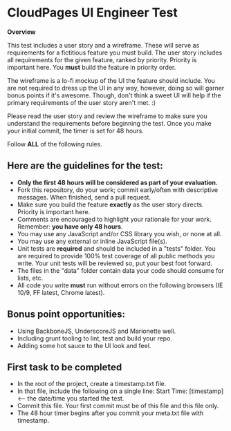 # CloudPages UI Engineer Test

**Overview**

This test includes a user story and a wireframe. These will serve as requirements for a fictitious feature you must build. The user story includes all requirements for the given feature, ranked by priority. Priority is important here. You **must** build the feature in priority order.

The wireframe is a lo-fi mockup of the UI the feature should include. You are not required to dress up the UI in any way, however, doing so will garner bonus points if it's awesome. Though, don't think a sweet UI will help if the primary requirements of the user story aren't met. :)

Please read the user story and review the wireframe to make sure you understand the requirements before beginning the test. Once you make your initial commit, the timer is set for 48 hours. 

Follow **ALL** of the following rules.

## Here are the guidelines for the test:
+ **Only the first 48 hours will be considered as part of your evaluation.**
+ Fork this repository, do your work; commit early/often with descriptive messages. When finished, send a pull request.
+ Make sure you build the feature **exactly** as the user story directs. Priority is important here.
+ Comments are encouraged to highlight your rationale for your work. Remember: **you have only 48 hours**.
+ You may use any JavaScript and/or CSS library you wish, or none at all.
+ You may use any external or inline JavaScript file(s).
+ Unit tests are **required** and should be included in a "tests" folder. You are required to provide 100% test coverage of all public methods you write. Your unit tests will be reviewed so, put your best foot forward.
+ The files in the "data" folder contain data your code should consume for lists, etc.
+ All code you write **must** run without errors on the following browsers (IE 10/9, FF latest, Chrome latest).

## Bonus point opportunities:
+ Using BackboneJS, UnderscoreJS and Marionette well.
+ Including grunt tooling to lint, test and build your repo.
+ Adding some hot sauce to the UI look and feel.

## First task to be completed
+ In the root of the project, create a timestamp.txt file.
+ In that file, include the following on a single line: Start Time: [timestamp] <-- the date/time you started the test.
+ Commit this file. Your first commit must be of this file and this file only.
+ The 48 hour timer begins after you commit your meta.txt file with timestamp.
